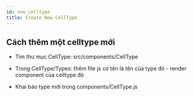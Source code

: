 ```yaml
---
id: new_celltype
title: Create New CellType
---
```


## Cách thêm một celltype mới

* Tìm thư mục CellType: src/components/CellType

* Trong CellType/Types: thêm file js có tên là tên của type đó - render component của celltype đó

* Khai báo type mới trong components/CellType.js
